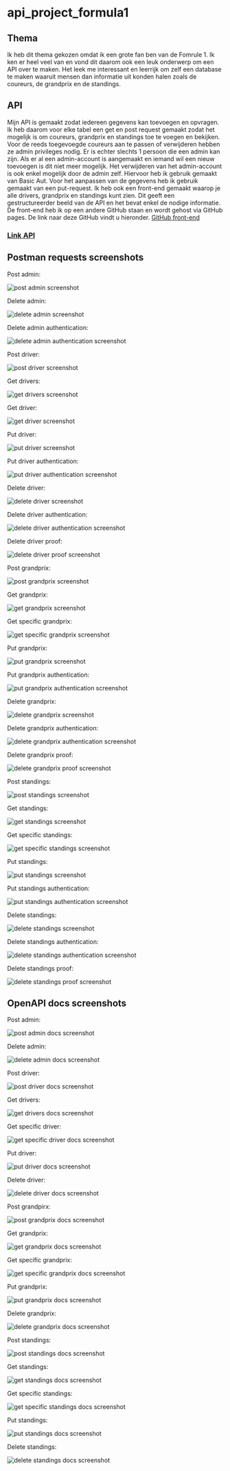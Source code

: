 # api_project_formula1

## Thema
Ik heb dit thema gekozen omdat ik een grote fan ben van de Fomrule 1. Ik ken er heel veel van en vond dit daarom ook een leuk onderwerp om een API over te maken. Het leek me interessant en leerrijk om zelf een database te maken waaruit mensen dan informatie uit konden halen zoals de coureurs, de grandprix en de standings. 

## API
Mijn API is gemaakt zodat iedereen gegevens kan toevoegen en opvragen. Ik heb daarom voor elke tabel een get en post request gemaakt zodat het mogelijk is om coureurs, grandprix en standings toe te voegen en bekijken. Voor de reeds toegevoegde coureurs aan te passen of verwijderen hebben ze admin privileges nodig. Er is echter slechts 1 persoon die een admin kan zijn. Als er al een admin-account is aangemaakt en iemand wil een nieuw toevoegen is dit niet meer mogelijk. Het verwijderen van het admin-account is ook enkel mogelijk door de admin zelf. Hiervoor heb ik gebruik gemaakt van Basic Aut. Voor het aanpassen van de gegevens heb ik gebruik gemaakt van een put-request.
Ik heb ook een front-end gemaakt waarop je alle drivers, grandprix en standings kunt zien. Dit geeft een gestructureerder beeld van de API en het bevat enkel de nodige informatie. De front-end heb ik op een andere GitHub staan en wordt gehost via GitHub pages. De link naar deze GitHub vindt u hieronder.
[GitHub front-end](https://github.com/MichielKuyken/fomula1_api.github.io)
### [Link API](https://useritem-api-service-michielkuyken.cloud.okteto.net/)

## Postman requests screenshots
Post admin:

![post admin screenshot](/Screenshots/post_admin.png)

Delete admin:

![delete admin screenshot](/Screenshots/delete_admin.png)

Delete admin authentication:

![delete admin authentication screenshot](/Screenshots/delete_admin_auth.png)

Post driver:

![post driver screenshot](/Screenshots/post_driver.png)

Get drivers:

![get drivers screenshot](/Screenshots/get_drivers.png)

Get driver:

![get driver screenshot](/Screenshots/get_driver_by_lastname.png)

Put driver:

![put driver screenshot](/Screenshots/put_driver.png)

Put driver authentication:

![put driver authentication screenshot](/Screenshots/put_driver_auth.png)

Delete driver:

![delete driver screenshot](/Screenshots/delete_driver.png)

Delete driver authentication:

![delete driver authentication screenshot](/Screenshots/delete_driver_auth.png)

Delete driver proof:

![delete driver proof screenshot](/Screenshots/delete_driver_proof.png)

Post grandprix:

![post grandprix screenshot](/Screenshots/post_grandprix.png)

Get grandprix:

![get grandprix screenshot](/Screenshots/get_grandprix.png)

Get specific grandprix:

![get specific grandprix screenshot](/Screenshots/get_grandprix_by_circuitnaam.png)

Put grandprix:

![put grandprix screenshot](/Screenshots/put_grandprix.png)

Put grandprix authentication:

![put grandprix authentication screenshot](/Screenshots/put_grandprix_auth.png)

Delete grandprix:

![delete grandprix screenshot](/Screenshots/delete_grandprix.png)

Delete grandprix authentication:

![delete grandprix authentication screenshot](/Screenshots/delete_grandprix_auth.png)

Delete grandprix proof:

![delete grandprix proof screenshot](/Screenshots/delete_grandprix_proof.png)

Post standings:

![post standings screenshot](/Screenshots/post_standings.png)

Get standings:

![get standings screenshot](/Screenshots/get_standings.png)

Get specific standings:

![get specific standings screenshot](/Screenshots/get_standings_by_lastname.png)

Put standings:

![put standings screenshot](/Screenshots/put_standings.png)

Put standings authentication:

![put standings authentication screenshot](/Screenshots/put_standings_auth.png)

Delete standings:

![delete standings screenshot](/Screenshots/delete_standings.png)

Delete standings authentication:

![delete standings authentication screenshot](/Screenshots/delete_standings_auth.png)

Delete standings proof:

![delete standings proof screenshot](/Screenshots/delete_standings_proof.png)

## OpenAPI docs screenshots
Post admin:

![post admin docs screenshot](/Screenshots/docs_post_admin.png)

Delete admin:

![delete admin docs screenshot](/Screenshots/docs_delete_admin.png)

Post driver:

![post driver docs screenshot](/Screenshots/docs_post_driver.png)

Get drivers:

![get drivers docs screenshot](/Screenshots/docs_get_drivers.png)

Get specific driver:

![get specific driver docs screenshot](/Screenshots/docs_get_specific_driver.png)

Put driver:

![put driver docs screenshot](/Screenshots/docs_put_driver.png)

Delete driver:

![delete driver docs screenshot](/Screenshots/docs_delete_driver.png)

Post grandpirx:

![post grandprix docs screenshot](/Screenshots/docs_post_grandprix.png)

Get grandprix:

![get grandprix docs screenshot](/Screenshots/docs_get_grandprix.png)

Get specific grandprix:

![get specific grandprix docs screenshot](/Screenshots/docs_get_specific_grandprix.png)

Put grandprix:

![put grandprix docs screenshot](/Screenshots/docs_put_grandprix.png)

Delete grandprix:

![delete grandprix docs screenshot](/Screenshots/docs_delete_grandprix.png)

Post standings:

![post standings docs screenshot](/Screenshots/docs_post_standings.png)

Get standings:

![get standings docs screenshot](/Screenshots/docs_get_standings.png)

Get specific standings:

![get specific standings docs screenshot](/Screenshots/docs_get_specific_standings.png)

Put standings:

![put standings docs screenshot](/Screenshots/docs_put_standings.png)

Delete standings:

![delete standings docs screenshot](/Screenshots/docs_delete_standings.png)

